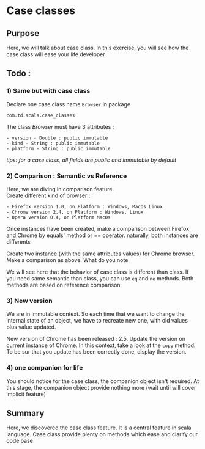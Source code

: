 # Case classes

## Purpose

Here, we will talk about case class. 
In this exercise, you will see how the case class will ease your life developer

## Todo : 

### 1) Same but with case class

Declare one case class name `Browser` in package 

    com.td.scala.case_classes


The class _Browser_ must have 3 attributes : 

    - version - Double : public immutable
    - kind - String : public immutable
    - platform - String : public immutable
 
*tips: for a case class, all fields are public and immutable by default*
    
### 2) Comparison : Semantic vs Reference

Here, we are diving in comparison feature.   
Create different kind of browser : 

    - Firefox version 1.0, on Platform : Windows, MacOs Linux
    - Chrome version 2.4, on Platform : Windows, Linux
    - Opera version 0.4, on Platform MacOs
    
Once instances have been created, make a comparison between Firefox and Chrome by equals' method or == operator. naturally, both instances are differents

Create two instance (with the same attributes values) for Chrome browser. Make a comparison as above. What do you note.

We will see here that the behavior of case class is different than class. If you need same semantic than class, you can use `eq` and `ne` methods. 
Both methods are based on reference comparison
   
   
### 3) New version 

We are in immutable context. So each time that we want to change the internal state of an object, we have to recreate new one, with old values plus value updated.

New version of Chrome has been released : 2.5. Update the version on current instance of Chrome. In this context, take a look at the `copy` method.
To be sur that you update has been correctly done, display the version. 

### 4) one companion for life

You should notice for the case class, the companion object isn't required. At this stage, 
the companion object provide nothing more (wait until will cover implicit feature)

## Summary

Here, we discovered the case class feature. It is a central feature in scala language. Case class provide plenty on methods which ease and clarify our code base 
